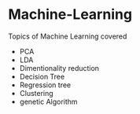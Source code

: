 # Machine-Learning
Topics of Machine Learning covered
- PCA
- LDA
- Dimentionality reduction
- Decision Tree
- Regression tree
- Clustering 
- genetic Algorithm

